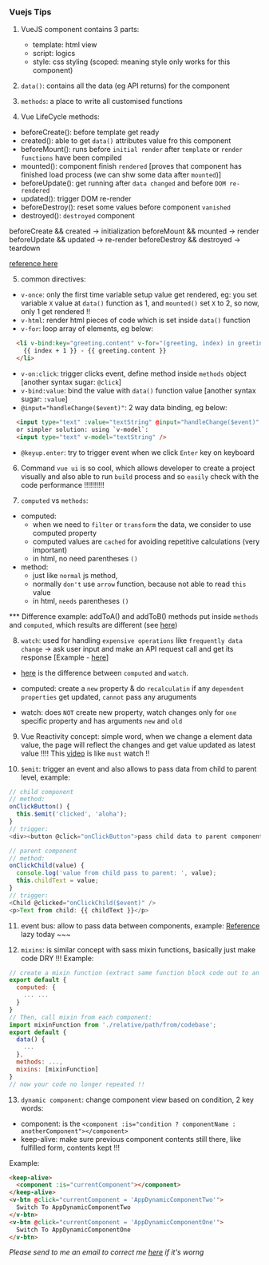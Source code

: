 ### Vuejs Tips

1. VueJS component contains 3 parts:
    - template: html view
    - script: logics
    - style: css styling (scoped: meaning style only works for this component)

2. `data()`: contains all the data (eg API returns) for the component

3. `methods`: a place to write all customised functions 

4. Vue LifeCycle methods:
  - beforeCreate(): before template get ready
  - created(): able to get `data()` attributes value fro this component
  - beforeMount(): runs before `initial render` after `template` or `render functions` have been compiled
  - mounted(): component finish `rendered` [proves that component has finished load process (we can shw some data after `mounted`)]
  - beforeUpdate(): get running after `data changed` and before `DOM re-rendered`
  - updated(): trigger DOM re-render
  - beforeDestroy(): reset some values before component `vanished`
  - destroyed(): `destroyed` component

  beforeCreate && created -> initialization
  beforeMount && mounted -> render
  beforeUpdate && updated -> re-render
  beforeDestroy && destroyed -> teardown

  <a href="https://www.digitalocean.com/community/tutorials/vuejs-component-lifecycle" target="_blank">reference here</a>

5. common directives: 
  - `v-once`: only the first time variable setup value get rendered, eg: you set variable `X` value at `data()` function as 1, and `mounted()` set `X` to 2, so now, only 1 get rendered !!
  - `v-html`: render html pieces of code which is set inside `data()` function
  - `v-for`: loop array of elements, eg below:
  ``` html
    <li v-bind:key="greeting.content" v-for="(greeting, index) in greetings">
      {{ index + 1 }} - {{ greeting.content }}
    </li>
  ```
  - `v-on:click`: trigger clicks event, define method inside `methods` object [another syntax sugar: `@click`]
  - `v-bind:value`: bind the value with `data()` function value [another syntax sugar: `:value`]
  - `@input="handleChange($event)"`: 2 way data binding, eg below:
  ``` html
    <input type="text" :value="textString" @input="handleChange($event)" />
    or simpler solution: using `v-model`:
    <input type="text" v-model="textString" />
  ```
  - `@keyup.enter`: try to trigger event when we click `Enter` key on keyboard

6. Command `vue ui` is so cool, which allows developer to create a project visually and also able to run `build` process and so `easily` check with the code performance !!!!!!!!!!

7. `computed` vs `methods`:
- computed: 
  * when we need to `filter` or `transform` the data, we consider to use computed property
  * computed values are `cached` for avoiding repetitive calculations (very important)
  * in html, no need parentheses `()`
- method:
  * just like `normal` js method,
  * normally `don't` use `arrow` function, because not able to read `this` value
  * in html, `needs` parentheses `()`

*** Difference example: addToA() and addToB() methods put inside `methods` and `computed`, which results are different (see <a href="https://stackoverflow.com/questions/44350862/method-vs-computed-in-vue" target="_blank">here</a>)

8. `watch`: used for handling `expensive operations` like `frequently data change` -> ask user input and make an API request call and get its response [Example - <a href="https://stackoverflow.com/questions/43277705/vuejs-difference-between-computed-property-and-watcher#:~:text=It%20does%20not%20create%20any,property%20change%20can%20cause%20recalculation." target="_blank">here</a>]

- <a href="https://vuejs.org/v2/guide/computed.html#Computed-vs-Watched-Property" target="_blank">here</a> is the difference between `computed` and `watch`.

- computed: create a `new` property & do `recalculatin` if any `dependent properties` get updated, `cannot` pass any aruguments

- watch: does `NOT` create new property, watch changes only for `one` specific property and has arguments `new` and `old`


9. Vue Reactivity concept: simple word, when we change a element data value, the page will reflect the changes and get value updated as latest value !!!! This <a href="https://www.vuemastery.com/courses/advanced-components/build-a-reactivity-system/" target="_blank">video</a> is like `must` watch !!

10. `$emit`: trigger an event and also allows to pass data from child to parent level, example:
```js
// child component
// method:
onClickButton() {
  this.$emit('clicked', 'aloha');
}
// trigger:
<div><button @click="onClickButton">pass child data to parent component</button></div>

// parent component
// method:
onClickChild(value) {
  console.log('value from child pass to parent: ', value);
  this.childText = value;
}
// trigger:
<Child @clicked="onClickChild($event)" />
<p>Text from child: {{ childText }}</p>
```

11. event bus: allow to pass data between components, example:
<a href="https://medium.com/@andrejsabrickis/https-medium-com-andrejsabrickis-create-simple-eventbus-to-communicate-between-vue-js-components-cdc11cd59860" target="_blank">Reference</a> lazy today ~~~

12. `mixins`: is similar concept with sass mixin functions, basically just make code DRY !!! Example:
```js
// create a mixin function (extract same function block code out to an independent file)
export default {
  computed: {
    ... ...
  }
}
// Then, call mixin from each component:
import mixinFunction from './relative/path/from/codebase';
export default {
  data() {
    ...
  },
  methods: ...,
  mixins: [mixinFunction]
}
// now your code no longer repeated !!
```

13. `dynamic component`: change component view based on condition, 2 key words:
- component: is the `<component :is="condition ? componentName : anotherComponent"></component>`
- keep-alive: make sure previous component contents still there, like fulfilled form, contents kept !!!

Example:

``` html
<keep-alive>
  <component :is="currentComponent"></component>
</keep-alive>
<v-btn @click="currentComponent = 'AppDynamicComponentTwo'">
  Switch To AppDynamicComponentTwo
</v-btn>
<v-btn @click="currentComponent = 'AppDynamicComponentOne'">
  Switch To AppDynamicComponentOne
</v-btn>
```


<i>Please send to me an email to correct me <a href="mailto:damonwu0605@gmail.com">here</a> if it's worng</i>
